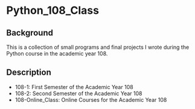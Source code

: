 # Python_108_Class

## Background
This is a collection of small programs and final projects I wrote during the Python course in the academic year 108.

## Description
* 108-1: First Semester of the Academic Year 108
* 108-2: Second Semester of the Academic Year 108
* 108-Online_Class: Online Courses for the Academic Year 108
